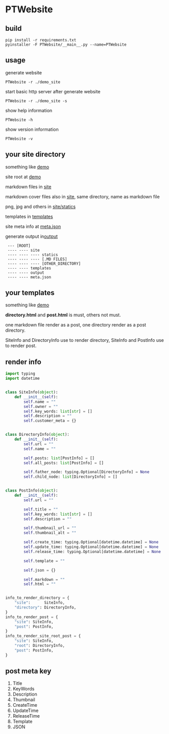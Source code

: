 # PTWebsite

## build

```shell
pip install -r requirements.txt
pyinstaller -F PTWebsite/__main__.py --name=PTWebsite
```

## usage

generate website

```shell
PTWebsite -r ./demo_site
```

start basic http server after generate website

```shell
PTWebsite -r ./demo_site -s
```

show help information

```shell
PTWebsite -h
```

show version information

```shell
PTWebsite -v
```

## your site directory

something like [demo](./demo)

site root at [demo](./demo)

markdown files in [site](./demo/site)

markdown cover files also in [site](./demo/site), same directory, name as markdown file

png, jpg and others in [site/statics](./demo/site/statics)

templates in [templates](./demo/templates)

site meta info at [meta.json](./demo/meta.json)

generate output in[output](./demo/output)

```
 --- [ROOT]
 ---- ---- site
 ---- ---- ---- statics
 ---- ---- ---- [.MD FILES]
 ---- ---- ---- [OTHER_DIRECTORY]
 ---- ---- templates
 ---- ---- output
 ---- ---- meta.json
```

## your templates

something like [demo](./demo/templates)

**directory.html** and **post.html** is must, others not must.

one markdown file render as a post, one directory render as a post directory.

SiteInfo and DirectoryInfo use to render directory, SiteInfo and PostInfo use to render post.

## render info

```python
import typing
import datetime


class SiteInfo(object):
    def __init__(self):
        self.name = ""
        self.owner = ""
        self.key_words: list[str] = []
        self.description = ""
        self.customer_meta = {}


class DirectoryInfo(object):
    def __init__(self):
        self.url = ""
        self.name = ""

        self.posts: list[PostInfo] = []
        self.all_posts: list[PostInfo] = []

        self.father_node: typing.Optional[DirectoryInfo] = None
        self.child_node: list[DirectoryInfo] = []


class PostInfo(object):
    def __init__(self):
        self.url = ""

        self.title = ""
        self.key_words: list[str] = []
        self.description = ""

        self.thumbnail_url = ""
        self.thumbnail_alt = ""

        self.create_time: typing.Optional[datetime.datetime] = None
        self.update_time: typing.Optional[datetime.datetime] = None
        self.release_time: typing.Optional[datetime.datetime] = None

        self.template = ""

        self.json = {}

        self.markdown = ""
        self.html = ""


info_to_render_directory = {
    "site":      SiteInfo,
    "directory": DirectoryInfo,
}
info_to_render_post = {
    "site": SiteInfo,
    "post": PostInfo,
}
info_to_render_site_root_post = {
    "site": SiteInfo,
    "root": DirectoryInfo,
    "post": PostInfo,
}
```

## post meta key

1. Title
2. KeyWords
3. Description
4. Thumbnail
5. CreateTime
6. UpdateTime
7. ReleaseTime
8. Template
9. JSON
